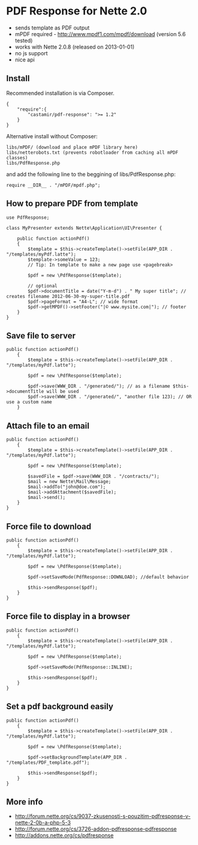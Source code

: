 PDF Response for Nette 2.0
===

- sends template as PDF output
- mPDF required - http://www.mpdf1.com/mpdf/download (version 5.6 tested)
- works with Nette 2.0.8 (released on 2013-01-01)
- no js support
- nice api

Install
---
Recommended installation is via Composer.

    {
        "require":{
            "castamir/pdf-response": ">= 1.2"
        }
    }


Alternative install without Composer:

	libs/mPDF/ (download and place mPDF library here)
	libs/netterobots.txt (prevents robotloader from caching all mPDF classes)
	libs/PdfResponse.php
	
and add the following line to the beggining of libs/PdfResponse.php:

    require __DIR__ . "/mPDF/mpdf.php";


How to prepare PDF from template
---

	use PdfResponse;

	class MyPresenter extends Nette\Application\UI\Presenter {

        public function actionPdf()
        {
            $template = $this->createTemplate()->setFile(APP_DIR . "/templates/myPdf.latte");
            $template->someValue = 123;
            // Tip: In template to make a new page use <pagebreak>

            $pdf = new \PdfResponse($template);

            // optional
            $pdf->documentTitle = date("Y-m-d") . " My super title"; // creates filename 2012-06-30-my-super-title.pdf
            $pdf->pageFormat = "A4-L"; // wide format
            $pdf->getMPDF()->setFooter("|© www.mysite.com|"); // footer
        }
    }

Save file to server
---

    public function actionPdf()
        {
            $template = $this->createTemplate()->setFile(APP_DIR . "/templates/myPdf.latte");

            $pdf = new \PdfResponse($template);

            $pdf->save(WWW_DIR . "/generated/"); // as a filename $this->documentTitle will be used
            $pdf->save(WWW_DIR . "/generated/", "another file 123); // OR use a custom name
        }


Attach file to an email
---

    public function actionPdf()
        {
            $template = $this->createTemplate()->setFile(APP_DIR . "/templates/myPdf.latte");

            $pdf = new \PdfResponse($template);

            $savedFile = $pdf->save(WWW_DIR . "/contracts/");
            $mail = new Nette\Mail\Message;
            $mail->addTo("john@doe.com");
            $mail->addAttachment($savedFile);
            $mail->send();
        }
    }
    

Force file to download
---

    public function actionPdf()
        {
            $template = $this->createTemplate()->setFile(APP_DIR . "/templates/myPdf.latte");
            
            $pdf = new \PdfResponse($template);
            
            $pdf->setSaveMode(PdfResponse::DOWNLOAD); //default behavior
            
            $this->sendResponse($pdf);
        }
    }
    

Force file to display in a browser
---

    public function actionPdf()
        {
            $template = $this->createTemplate()->setFile(APP_DIR . "/templates/myPdf.latte");
            
            $pdf = new \PdfResponse($template);
            
            $pdf->setSaveMode(PdfResponse::INLINE);
            
            $this->sendResponse($pdf);
        }
    }
    

Set a pdf background easily
---

    public function actionPdf()
        {
            $template = $this->createTemplate()->setFile(APP_DIR . "/templates/myPdf.latte");
            
            $pdf = new \PdfResponse($template);

            $pdf->setBackgroundTemplate(APP_DIR . "/templates/PDF_template.pdf");

            $this->sendResponse($pdf);
        }
    }

More info
---

- http://forum.nette.org/cs/9037-zkusenosti-s-pouzitim-pdfresponse-v-nette-2-0b-a-php-5-3
- http://forum.nette.org/cs/3726-addon-pdfresponse-pdfresponse
- http://addons.nette.org/cs/pdfresponse
